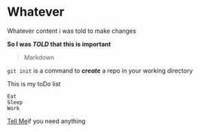 # Whatever
Whatever content
i was told to make changes 

**So I was _TOLD_ that this is important**

> Markdown

`git init` is a command to **_create_** a repo in your working directory

This is my toDo list

```
Eat 
Sleep
Work
```
[Tell Me](valerysehbai@gmail.com)if you need anything
